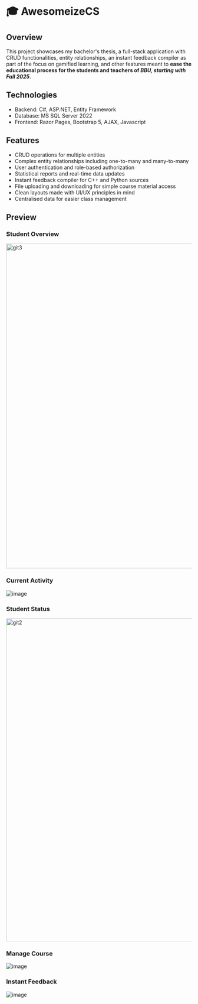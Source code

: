 # 🎓 AwesomeizeCS

## Overview

This project showcases my bachelor's thesis, a full-stack application with CRUD functionalities, entity relationships, an instant feedback compiler as part of the focus on gamified learning, and other features meant to **ease the educational process for the students and teachers of _BBU, starting with Fall 2025_**. 

## Technologies

- Backend: C#, ASP.NET, Entity Framework
- Database: MS SQL Server 2022
- Frontend: Razor Pages, Bootstrap 5, AJAX, Javascript
 
## Features

- CRUD operations for multiple entities
- Complex entity relationships including one-to-many and many-to-many
- User authentication and role-based authorization
- Statistical reports and real-time data updates
- Instant feedback compiler for C++ and Python sources
- File uploading and downloading for simple course material access
- Clean layouts made with UI/UX principles in mind
- Centralised data for easier class management

## Preview

### Student Overview
<img width="879" alt="git3" src="https://github.com/user-attachments/assets/9fe433d6-6f3f-47c3-a9fc-2e3ba7de5ddf">

### Current Activity
![image](https://github.com/user-attachments/assets/396e3090-85cc-4521-a587-856524f9f4a3)

### Student Status
<img width="874" alt="git2" src="https://github.com/user-attachments/assets/12d45b09-fb34-4373-83cc-64d3e6eb8af8">

### Manage Course
![image](https://github.com/user-attachments/assets/4f19d044-6cfd-4d44-91e4-b1bf588e5435)

### Instant Feedback
![image](https://github.com/user-attachments/assets/0fa76291-7554-42c3-915d-fe930077cee6)
